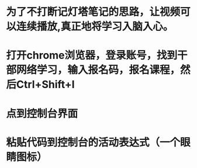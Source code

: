 # 为了不打断记灯塔笔记的思路，让视频可以连续播放,真正地将学习入脑入心。
# 打开chrome浏览器，登录账号，找到干部网络学习，输入报名码，报名课程，然后Ctrl+Shift+I
# 点到控制台界面
# 粘贴代码到控制台的活动表达式（一个眼睛图标）


